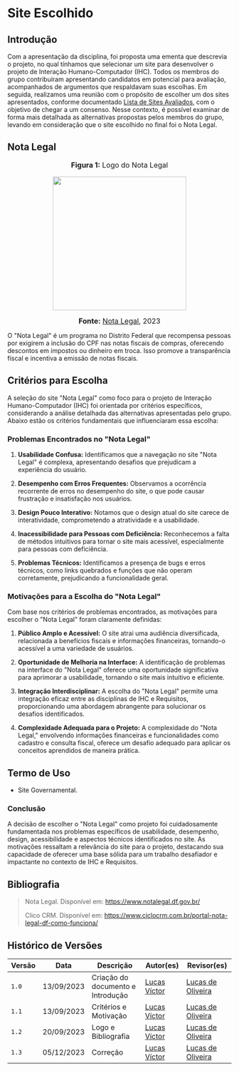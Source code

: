 # Site Escolhido

## Introdução

Com a apresentação da disciplina, foi proposta uma ementa que descrevia o projeto, no qual tínhamos que selecionar um site para desenvolver o projeto de Interação Humano-Computador (IHC). Todos os membros do grupo contribuíram apresentando candidatos em potencial para avaliação, acompanhados de argumentos que respaldavam suas escolhas. Em seguida, realizamos uma reunião com o propósito de escolher um dos sites apresentados, conforme documentado [Lista de Sites Avaliados](https://github.com/Interacao-Humano-Computador/2023.2-NotaLegal/blob/main/docs/planejamento%20do%20projeto/lista-sites-avaliados.md), com o objetivo de chegar a um consenso. Nesse contexto, é possível examinar de forma mais detalhada as alternativas propostas pelos membros do grupo, levando em consideração que o site escolhido no final foi o Nota Legal.

## Nota Legal

<div align="center">
<font size="3"><p style="text-align: center"><b>Figura 1:</b> Logo do Nota Legal</p></font>

<img src="https://github.com/Interacao-Humano-Computador/2023.2-NotaLegal/blob/main/docs/imagens/nota-legal-df-2.png?raw=true'" width="300px">

<font size="3"><p style="text-align: center"><b>Fonte:</b> <a href="https://www.notalegal.df.gov.br/">Nota Legal</a>, 2023</p></font>
</div>

O "Nota Legal" é um programa no Distrito Federal que recompensa pessoas por exigirem a inclusão do CPF nas notas fiscais de compras, oferecendo descontos em impostos ou dinheiro em troca. Isso promove a transparência fiscal e incentiva a emissão de notas fiscais.

## Critérios para Escolha

A seleção do site "Nota Legal" como foco para o projeto de Interação Humano-Computador (IHC) foi orientada por critérios específicos, considerando a análise detalhada das alternativas apresentadas pelo grupo. Abaixo estão os critérios fundamentais que influenciaram essa escolha:

### Problemas Encontrados no "Nota Legal"

1. **Usabilidade Confusa:** Identificamos que a navegação no site "Nota Legal" é complexa, apresentando desafios que prejudicam a experiência do usuário.

2. **Desempenho com Erros Frequentes:** Observamos a ocorrência recorrente de erros no desempenho do site, o que pode causar frustração e insatisfação nos usuários.

3. **Design Pouco Interativo:** Notamos que o design atual do site carece de interatividade, comprometendo a atratividade e a usabilidade.

4. **Inacessibilidade para Pessoas com Deficiência:** Reconhecemos a falta de métodos intuitivos para tornar o site mais acessível, especialmente para pessoas com deficiência.

5. **Problemas Técnicos:** Identificamos a presença de bugs e erros técnicos, como links quebrados e funções que não operam corretamente, prejudicando a funcionalidade geral.

### Motivações para a Escolha do "Nota Legal"

Com base nos critérios de problemas encontrados, as motivações para escolher o "Nota Legal" foram claramente definidas:

1. **Público Amplo e Acessível:** O site atrai uma audiência diversificada, relacionada a benefícios fiscais e informações financeiras, tornando-o acessível a uma variedade de usuários.

2. **Oportunidade de Melhoria na Interface:** A identificação de problemas na interface do "Nota Legal" oferece uma oportunidade significativa para aprimorar a usabilidade, tornando o site mais intuitivo e eficiente.

3. **Integração Interdisciplinar:** A escolha do "Nota Legal" permite uma integração eficaz entre as disciplinas de IHC e Requisitos, proporcionando uma abordagem abrangente para solucionar os desafios identificados.

4. **Complexidade Adequada para o Projeto:** A complexidade do "Nota Legal," envolvendo informações financeiras e funcionalidades como cadastro e consulta fiscal, oferece um desafio adequado para aplicar os conceitos aprendidos de maneira prática.


## Termo de Uso

- Site Governamental.


### Conclusão

A decisão de escolher o "Nota Legal" como projeto foi cuidadosamente fundamentada nos problemas específicos de usabilidade, desempenho, design, acessibilidade e aspectos técnicos identificados no site. As motivações ressaltam a relevância do site para o projeto, destacando sua capacidade de oferecer uma base sólida para um trabalho desafiador e impactante no contexto de IHC e Requisitos.

## Bibliografia

> Nota Legal. Disponível em: https://www.notalegal.df.gov.br/
>
> Clico CRM. Disponível em: https://www.ciclocrm.com.br/portal-nota-legal-df-como-funciona/
>

## Histórico de Versões

Versão  |   Data   | Descrição | Autor(es) | Revisor(es)
--------- | ------ | ------ | ---------- | ----------
| `1.0` | 13/09/2023 | Criação do documento e Introdução | [Lucas Víctor](https://github.com/Lucas13032003)| [Lucas de Oliveira](https://github.com/LucasOliveiraDiasMarquesFerreira) |
| `1.1` | 13/09/2023 | Critérios e Motivação | [Lucas Víctor](https://github.com/Lucas13032003)| [Lucas de Oliveira](https://github.com/LucasOliveiraDiasMarquesFerreira) |
| `1.2` | 20/09/2023 | Logo e Bibliografia  | [Lucas Víctor](https://github.com/Lucas13032003)| [Lucas de Oliveira](https://github.com/LucasOliveiraDiasMarquesFerreira) |
| `1.3` | 05/12/2023 | Correção | [Lucas Víctor](https://github.com/Lucas13032003)| [Lucas de Oliveira](https://github.com/LucasOliveiraDiasMarquesFerreira) |
